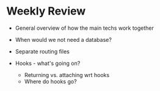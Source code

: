 # Weekly Review

- General overview of how the main techs work together
- When would we not need a database?


- Separate routing files

- Hooks - what's going on?
  - Returning vs. attaching wrt hooks
  - Where do hooks go?
